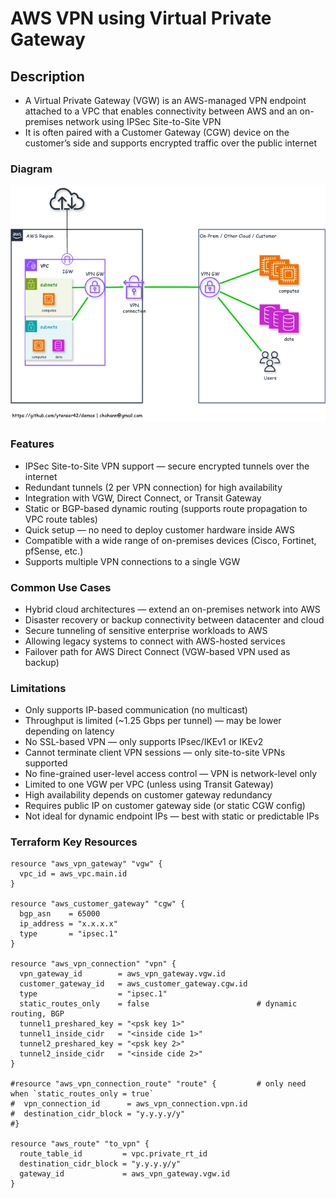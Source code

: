 # AWS VPN using Virtual Private Gateway

## Description
  - A Virtual Private Gateway (VGW) is an AWS-managed VPN endpoint attached to a VPC that enables connectivity between AWS and an on-premises network using IPSec Site-to-Site VPN
  - It is often paired with a Customer Gateway (CGW) device on the customer’s side and supports encrypted traffic over the public internet

### Diagram

  ![AWS VPN using Virtual Private Gateway](./../../images/vpn-vgw.png)

### Features

  - IPSec Site-to-Site VPN support — secure encrypted tunnels over the internet
  - Redundant tunnels (2 per VPN connection) for high availability
  - Integration with VGW, Direct Connect, or Transit Gateway
  - Static or BGP-based dynamic routing (supports route propagation to VPC route tables)
  - Quick setup — no need to deploy customer hardware inside AWS
  - Compatible with a wide range of on-premises devices (Cisco, Fortinet, pfSense, etc.)
  - Supports multiple VPN connections to a single VGW

### Common Use Cases

  - Hybrid cloud architectures — extend an on-premises network into AWS
  - Disaster recovery or backup connectivity between datacenter and cloud
  - Secure tunneling of sensitive enterprise workloads to AWS
  - Allowing legacy systems to connect with AWS-hosted services
  - Failover path for AWS Direct Connect (VGW-based VPN used as backup)

### Limitations

  - Only supports IP-based communication (no multicast)
  - Throughput is limited (~1.25 Gbps per tunnel) — may be lower depending on latency
  - No SSL-based VPN — only supports IPsec/IKEv1 or IKEv2
  - Cannot terminate client VPN sessions — only site-to-site VPNs supported
  - No fine-grained user-level access control — VPN is network-level only
  - Limited to one VGW per VPC (unless using Transit Gateway)
  - High availability depends on customer gateway redundancy
  - Requires public IP on customer gateway side (or static CGW config)
  - Not ideal for dynamic endpoint IPs — best with static or predictable IPs

### Terraform Key Resources

    resource "aws_vpn_gateway" "vgw" {
      vpc_id = aws_vpc.main.id
    }

    resource "aws_customer_gateway" "cgw" {
      bgp_asn    = 65000
      ip_address = "x.x.x.x"
      type       = "ipsec.1"
    }

    resource "aws_vpn_connection" "vpn" {
      vpn_gateway_id        = aws_vpn_gateway.vgw.id
      customer_gateway_id   = aws_customer_gateway.cgw.id
      type                  = "ipsec.1"
      static_routes_only    = false                        # dynamic routing, BGP
      tunnel1_preshared_key = "<psk key 1>"
      tunnel1_inside_cidr   = "<inside cide 1>"
      tunnel2_preshared_key = "<psk key 2>"
      tunnel2_inside_cidr   = "<inside cide 2>"
    }

    #resource "aws_vpn_connection_route" "route" {         # only need when `static_routes_only = true`
    #  vpn_connection_id      = aws_vpn_connection.vpn.id
    #  destination_cidr_block = "y.y.y.y/y"
    #}

    resource "aws_route" "to_vpn" {
      route_table_id         = vpc.private_rt_id
      destination_cidr_block = "y.y.y.y/y"
      gateway_id             = aws_vpn_gateway.vgw.id
    }
